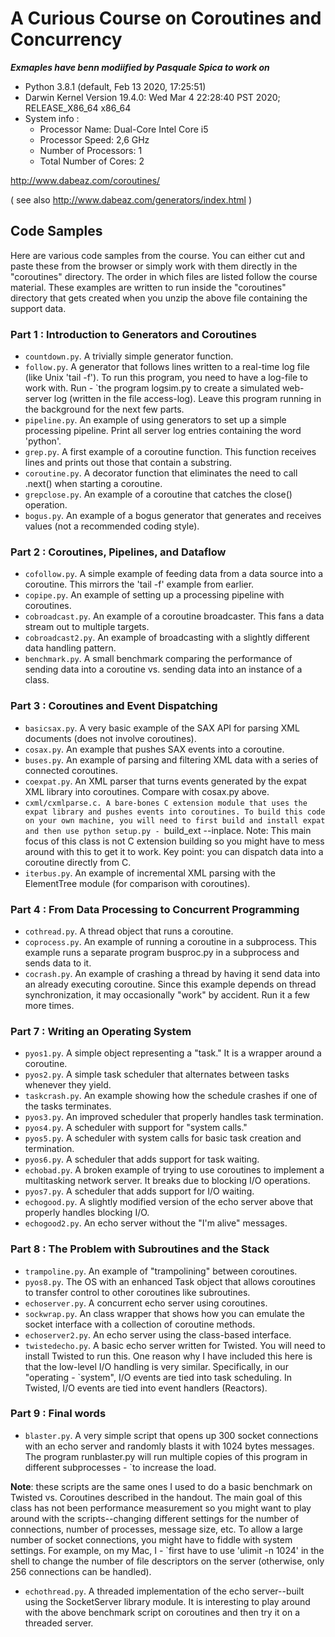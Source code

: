 # A Curious Course on Coroutines and Concurrency

***Exmaples have benn modiified by Pasquale Spica to work on***
- Python 3.8.1 (default, Feb 13 2020, 17:25:51) 
- Darwin Kernel Version 19.4.0: Wed Mar  4 22:28:40 PST 2020; RELEASE_X86_64 x86_64
- System info :
  - Processor Name:	Dual-Core Intel Core i5
  - Processor Speed:	2,6 GHz
  - Number of Processors:	1
  - Total Number of Cores:	2




http://www.dabeaz.com/coroutines/

( see also http://www.dabeaz.com/generators/index.html )

## Code Samples
Here are various code samples from the course. You can either cut and paste these from the browser or simply work with them directly in the "coroutines" directory. The order in which files are listed follow the course material. These examples are written to run inside the "coroutines" directory that gets created when you unzip the above file containing the support data.

### Part 1 : Introduction to Generators and Coroutines
- `countdown.py`. A trivially simple generator function.
- `follow.py`. A generator that follows lines written to a real-time log file (like Unix 'tail -f'). To run this program, you need to have a log-file to work with. Run - `the program logsim.py to create a simulated web-server log (written in the file access-log). Leave this program running in the background for the next few parts.
- `pipeline.py`. An example of using generators to set up a simple processing pipeline. Print all server log entries containing the word 'python'.
- `grep.py`. A first example of a coroutine function. This function receives lines and prints out those that contain a substring.
- `coroutine.py`. A decorator function that eliminates the need to call .next() when starting a coroutine.
- `grepclose.py`. An example of a coroutine that catches the close() operation.
- `bogus.py`. An example of a bogus generator that generates and receives values (not a recommended coding style).
### Part 2 : Coroutines, Pipelines, and Dataflow
- `cofollow.py`. A simple example of feeding data from a data source into a coroutine. This mirrors the 'tail -f' example from earlier.
- `copipe.py`. An example of setting up a processing pipeline with coroutines.
- `cobroadcast.py`. An example of a coroutine broadcaster. This fans a data stream out to multiple targets.
- `cobroadcast2.py`. An example of broadcasting with a slightly different data handling pattern.
- `benchmark.py`. A small benchmark comparing the performance of sending data into a coroutine vs. sending data into an instance of a class.
### Part 3 : Coroutines and Event Dispatching
- `basicsax.py`. A very basic example of the SAX API for parsing XML documents (does not involve coroutines).
- `cosax.py`. An example that pushes SAX events into a coroutine.
- `buses.py`. An example of parsing and filtering XML data with a series of connected coroutines.
- `coexpat.py`. An XML parser that turns events generated by the expat XML library into coroutines. Compare with cosax.py above.
- `cxml/cxmlparse.c. A bare-bones C extension module that uses the expat library and pushes events into coroutines. To build this code on your own machine, you will need to first build and install expat and then use python setup.py - `build_ext --inplace. Note: This main focus of this class is not C extension building so you might have to mess around with this to get it to work. Key point: you can dispatch data into a coroutine directly from C.
- `iterbus.py`. An example of incremental XML parsing with the ElementTree module (for comparison with coroutines).
### Part 4 : From Data Processing to Concurrent Programming
- `cothread.py`. A thread object that runs a coroutine.
- `coprocess.py`. An example of running a coroutine in a subprocess. This example runs a separate program busproc.py in a subprocess and sends data to it.
- `cocrash.py`. An example of crashing a thread by having it send data into an already executing coroutine. Since this example depends on thread synchronization, it may occasionally "work" by accident. Run it a few more times.
### Part 7 : Writing an Operating System
- `pyos1.py`. A simple object representing a "task." It is a wrapper around a coroutine.
- `pyos2.py`. A simple task scheduler that alternates between tasks whenever they yield.
- `taskcrash.py`. An example showing how the schedule crashes if one of the tasks terminates.
- `pyos3.py`. An improved scheduler that properly handles task termination.
- `pyos4.py`. A scheduler with support for "system calls."
- `pyos5.py`. A scheduler with system calls for basic task creation and termination.
- `pyos6.py`. A scheduler that adds support for task waiting.
- `echobad.py`. A broken example of trying to use coroutines to implement a multitasking network server. It breaks due to blocking I/O operations.
- `pyos7.py`. A scheduler that adds support for I/O waiting.
- `echogood.py`. A slightly modified version of the echo server above that properly handles blocking I/O.
- `echogood2.py`. An echo server without the "I'm alive" messages.
### Part 8 : The Problem with Subroutines and the Stack
- `trampoline.py`. An example of "trampolining" between coroutines.
- `pyos8.py`. The OS with an enhanced Task object that allows coroutines to transfer control to other coroutines like subroutines.
- `echoserver.py`. A concurrent echo server using coroutines.
- `sockwrap.py`. An class wrapper that shows how you can emulate the socket interface with a collection of coroutine methods.
- `echoserver2.py`. An echo server using the class-based interface.
- `twistedecho.py`. A basic echo server written for Twisted. You will need to install Twisted to run this. One reason why I have included this here is that the low-level I/O handling is very similar. Specifically, in our "operating - `system", I/O events are tied into task scheduling. In Twisted, I/O events are tied into event handlers (Reactors).
### Part 9 : Final words
- `blaster.py`. A very simple script that opens up 300 socket connections with an echo server and randomly blasts it with 1024 bytes messages. The program runblaster.py will run multiple copies of this program in different subprocesses - `to increase the load.

**Note**: these scripts are the same ones I used to do a basic benchmark on Twisted vs. Coroutines described in the handout. The main goal of this class has not been performance measurement so you might want to play around with the scripts--changing different settings for the number of connections, number of processes, message size, etc. To allow a large number of socket connections, you might have to fiddle with system settings. For example, on my Mac, I - `first have to use 'ulimit -n 1024' in the shell to change the number of file descriptors on the server (otherwise, only 256 connections can be handled).

- `echothread.py`. A threaded implementation of the echo server--built using the SocketServer library module. It is interesting to play around with the above benchmark script on coroutines and then try it on a threaded server.

